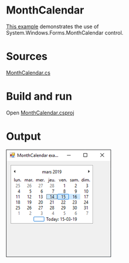 # MonthCalendar

[This example](.) demonstrates the use of System.Windows.Forms.MonthCalendar control.

# Sources

[MonthCalendar.cs](MonthCalendar.cs)

# Build and run

Open [MonthCalendar.csproj](MonthCalendar.csproj)

# Output

![Screenshot](../../docs/Pictures/Forms/MonthCalendar.png)

